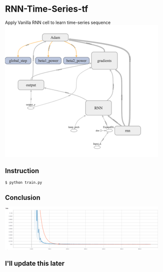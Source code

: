 # RNN-Time-Series-tf

Apply Vanilla RNN cell to learn time-series sequence
![graph](graph.png)

## Instruction
```{bash}
$ python train.py
```

## Conclusion
![loss](loss.png)

## I'll update this later